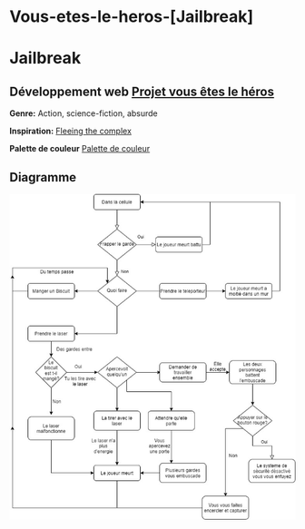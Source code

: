 # Vous-etes-le-heros-[Jailbreak]
# Jailbreak 
## Développement web [Projet vous êtes le héros](https://smnarnold.com/projets/vous-etes-le-heros)

**Genre:**
Action, science-fiction, absurde

**Inspiration:** [Fleeing the complex](http://www.rustylake.com/adventure-games/rusty-lake-paradise.html)

**Palette de couleur** 
[Palette de couleur](https://coolors.co/303036-ed701d-fbfffe-1b1b1e-96031a)

## Diagramme
![Diagramme](/assets/plan-aventure-interactive.jpg)
